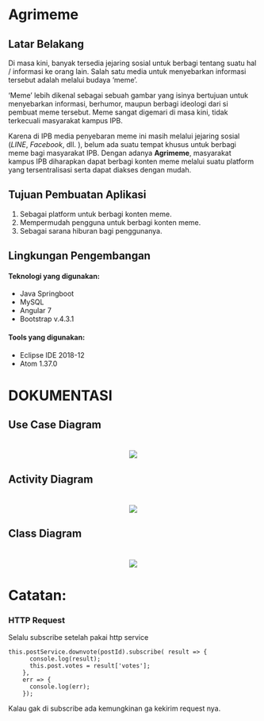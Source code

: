 # Agrimeme

## Latar Belakang
Di masa kini, banyak tersedia jejaring sosial untuk berbagi tentang suatu hal / informasi ke orang lain. Salah satu media untuk menyebarkan informasi tersebut adalah melalui budaya ‘meme’.

‘Meme’ lebih dikenal sebagai sebuah gambar yang isinya bertujuan untuk menyebarkan informasi, berhumor, maupun berbagi ideologi dari si pembuat meme tersebut. Meme sangat digemari di masa kini, tidak terkecuali masyarakat kampus IPB.

Karena di IPB media penyebaran meme ini masih melalui jejaring sosial (*LINE*, *Facebook*, dll. ), belum ada suatu tempat khusus untuk berbagi meme bagi masyarakat IPB. Dengan adanya **Agrimeme**, masyarakat kampus IPB diharapkan dapat berbagi konten meme melalui suatu platform yang tersentralisasi serta dapat diakses dengan mudah.

## Tujuan Pembuatan Aplikasi
1. Sebagai platform untuk berbagi konten meme.
2. Mempermudah pengguna untuk berbagi konten meme.
3. Sebagai sarana hiburan bagi penggunanya.

## Lingkungan Pengembangan

#### Teknologi yang digunakan:
*   Java Springboot
*   MySQL
*   Angular 7
*   Bootstrap v.4.3.1

#### Tools yang digunakan:
*   Eclipse IDE 2018-12
*   Atom 1.37.0

# DOKUMENTASI

## Use Case Diagram
<h1 align='center'><img src="https://github.com/idzharbae/agrimeme-backend/blob/master/Dokumentasi/Use Case Diagram.png"></h1>

## Activity Diagram
<h1 align='center'><img src="https://github.com/idzharbae/agrimeme-backend/blob/master/Dokumentasi/Activity Diagram_Fix.png"></h1>

## Class Diagram
<h1 align='center'><img src="https://github.com/idzharbae/agrimeme-backend/blob/master/Dokumentasi/classDiagram Agrimeme.png"></h1>

# Catatan:

### HTTP Request

Selalu subscribe setelah pakai http service
```
this.postService.downvote(postId).subscribe( result => {
      console.log(result);
      this.post.votes = result['votes'];
    },
    err => {
      console.log(err);
    });
```
Kalau gak di subscribe ada kemungkinan ga kekirim request nya.

